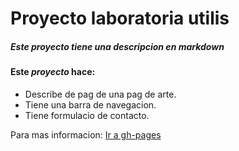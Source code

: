 # Proyecto laboratoria utilis

##### Este proyecto tiene una descripcion en __markdown__

#### Este *proyecto* hace:

* Describe de pag de una pag de arte.
* Tiene una barra de navegacion.
* Tiene formulacio de contacto.

Para mas informacion: [Ir a gh-pages](https://srta-iny.github.io/danza-arte/)